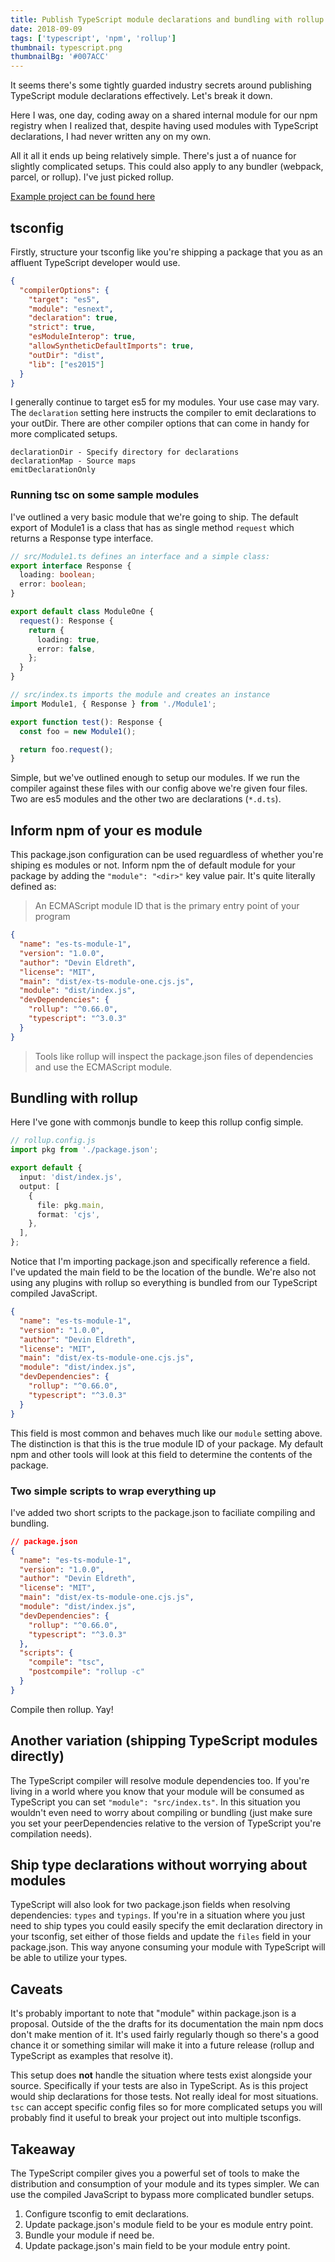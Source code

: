 ```yaml
---
title: Publish TypeScript module declarations and bundling with rollup
date: 2018-09-09
tags: ['typescript', 'npm', 'rollup']
thumbnail: typescript.png
thumbnailBg: '#007ACC'
---
```


It seems there's some tightly guarded industry secrets around publishing TypeScript module declarations effectively. Let's break it down.

<!--more-->

Here I was, one day, coding away on a shared internal module for our npm registry when I realized that, despite having used modules with TypeScript declarations, I had never written any on my own.

All it all it ends up being relatively simple. There's just a of nuance for slightly complicated setups. This could also apply to any bundler (webpack, parcel, or rollup). I've just picked rollup.

[Example project can be found here](https://github.com/deldreth/blog-es-ts-module-1)

## tsconfig

Firstly, structure your tsconfig like you're shipping a package that you as an affluent TypeScript developer would use.

```json
{
  "compilerOptions": {
    "target": "es5",
    "module": "esnext",
    "declaration": true,
    "strict": true,
    "esModuleInterop": true,
    "allowSyntheticDefaultImports": true,
    "outDir": "dist",
    "lib": ["es2015"]
  }
}
```

I generally continue to target es5 for my modules. Your use case may vary. The `declaration` setting here instructs the compiler to emit declarations to your outDir. There are other compiler options that can come in handy for more complicated setups.

```
declarationDir - Specify directory for declarations
declarationMap - Source maps
emitDeclarationOnly
```

### Running tsc on some sample modules

I've outlined a very basic module that we're going to ship. The default export of Module1 is a class that has as single method `request` which returns a Response type interface.

```typescript
// src/Module1.ts defines an interface and a simple class:
export interface Response {
  loading: boolean;
  error: boolean;
}

export default class ModuleOne {
  request(): Response {
    return {
      loading: true,
      error: false,
    };
  }
}
```

```typescript
// src/index.ts imports the module and creates an instance
import Module1, { Response } from './Module1';

export function test(): Response {
  const foo = new Module1();

  return foo.request();
}
```

Simple, but we've outlined enough to setup our modules. If we run the compiler against these files with our config above we're given four files. Two are es5 modules and the other two are declarations (`*.d.ts`).

## Inform npm of your es module

This package.json configuration can be used reguardless of whether you're shiping es modules or not. Inform npm the of default module for your package by adding the `"module": "<dir>"` key value pair. It's quite literally defined as:

> An ECMAScript module ID that is the primary entry point of your program

```json
{
  "name": "es-ts-module-1",
  "version": "1.0.0",
  "author": "Devin Eldreth",
  "license": "MIT",
  "main": "dist/ex-ts-module-one.cjs.js",
  "module": "dist/index.js",
  "devDependencies": {
    "rollup": "^0.66.0",
    "typescript": "^3.0.3"
  }
}
```

> Tools like rollup will inspect the package.json files of dependencies and use the ECMAScript module.

## Bundling with rollup

Here I've gone with commonjs bundle to keep this rollup config simple.

```typescript
// rollup.config.js
import pkg from './package.json';

export default {
  input: 'dist/index.js',
  output: [
    {
      file: pkg.main,
      format: 'cjs',
    },
  ],
};
```

Notice that I'm importing package.json and specifically reference a field. I've updated the main field to be the location of the bundle. We're also not using any plugins with rollup so everything is bundled from our TypeScript compiled JavaScript.

```json
{
  "name": "es-ts-module-1",
  "version": "1.0.0",
  "author": "Devin Eldreth",
  "license": "MIT",
  "main": "dist/ex-ts-module-one.cjs.js",
  "module": "dist/index.js",
  "devDependencies": {
    "rollup": "^0.66.0",
    "typescript": "^3.0.3"
  }
}
```

This field is most common and behaves much like our `module` setting above. The distinction is that this is the true module ID of your package. My default npm and other tools will look at this field to determine the contents of the package.

### Two simple scripts to wrap everything up

I've added two short scripts to the package.json to faciliate compiling and bundling.

```json
// package.json
{
  "name": "es-ts-module-1",
  "version": "1.0.0",
  "author": "Devin Eldreth",
  "license": "MIT",
  "main": "dist/ex-ts-module-one.cjs.js",
  "module": "dist/index.js",
  "devDependencies": {
    "rollup": "^0.66.0",
    "typescript": "^3.0.3"
  },
  "scripts": {
    "compile": "tsc",
    "postcompile": "rollup -c"
  }
}
```

Compile then rollup. Yay!

## Another variation (shipping TypeScript modules directly)

The TypeScript compiler will resolve module dependencies too. If you're living in a world where you know that your module will be consumed as TypeScript you can set `"module": "src/index.ts"`. In this situation you wouldn't even need to worry about compiling or bundling (just make sure you set your peerDependencies relative to the version of TypeScript you're compilation needs).

## Ship type declarations without worrying about modules

TypeScript will also look for two package.json fields when resolving dependencies: `types` and `typings`. If you're in a situation where you just need to ship types you could easily specify the emit declaration directory in your tsconfig, set either of those fields and update the `files` field in your package.json. This way anyone consuming your module with TypeScript will be able to utilize your types.

## Caveats

It's probably important to note that "module" within package.json is a proposal. Outside of the the drafts for its documentation the main npm docs don't make mention of it. It's used fairly regularly though so there's a good chance it or something similar will make it into a future release (rollup and TypeScript as examples that resolve it).

This setup does **not** handle the situation where tests exist alongside your source. Specifically if your tests are also in TypeScript. As is this project would ship declarations for those tests. Not really ideal for most situations. `tsc` can accept specific config files so for more complicated setups you will probably find it useful to break your project out into multiple tsconfigs.

## Takeaway

The TypeScript compiler gives you a powerful set of tools to make the distribution and consumption of your module and its types simpler. We can use the compiled JavaScript to bypass more complicated bundler setups.

1. Configure tsconfig to emit declarations.
2. Update package.json's module field to be your es module entry point.
3. Bundle your module if need be.
4. Update package.json's main field to be your module entry point.
